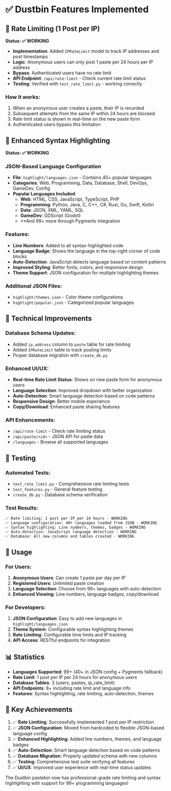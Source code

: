 # ✅ Dustbin Features Implemented

## 🚦 Rate Limiting (1 Post per IP)

**Status: ✅ WORKING**

- **Implementation**: Added `IPRateLimit` model to track IP addresses and post timestamps
- **Logic**: Anonymous users can only post 1 paste per 24 hours per IP address
- **Bypass**: Authenticated users have no rate limit
- **API Endpoint**: `/api/rate-limit` - Check current rate limit status
- **Testing**: Verified with `test_rate_limit.py` - working correctly

### How it works:
1. When an anonymous user creates a paste, their IP is recorded
2. Subsequent attempts from the same IP within 24 hours are blocked
3. Rate limit status is shown in real-time on the new paste form
4. Authenticated users bypass this limitation

## 🎨 Enhanced Syntax Highlighting

**Status: ✅ WORKING**

### JSON-Based Language Configuration
- **File**: `highlight/languages.json` - Contains 40+ popular languages
- **Categories**: Web, Programming, Data, Database, Shell, DevOps, GameDev, Config
- **Popular Languages Included**:
  - **Web**: HTML, CSS, JavaScript, TypeScript, PHP
  - **Programming**: Python, Java, C, C++, C#, Rust, Go, Swift, Kotlin
  - **Data**: JSON, XML, YAML, SQL
  - **GameDev**: GDScript (Godot)
  - **And 99+ more through Pygments integration

### Features:
- **Line Numbers**: Added to all syntax-highlighted code
- **Language Badge**: Shows the language in the top-right corner of code blocks
- **Auto-Detection**: JavaScript detects language based on content patterns
- **Improved Styling**: Better fonts, colors, and responsive design
- **Theme Support**: JSON configuration for multiple highlighting themes

### Additional JSON Files:
- `highlight/themes.json` - Color theme configurations
- `highlight/popular.json` - Categorized popular languages

## 🔧 Technical Improvements

### Database Schema Updates:
- Added `ip_address` column to `paste` table for rate limiting
- Added `IPRateLimit` table to track posting limits
- Proper database migration with `create_db.py`

### Enhanced UI/UX:
- **Real-time Rate Limit Status**: Shows on new paste form for anonymous users
- **Language Selection**: Improved dropdown with better organization
- **Auto-Detection**: Smart language detection based on code patterns
- **Responsive Design**: Better mobile experience
- **Copy/Download**: Enhanced paste sharing features

### API Enhancements:
- `/api/rate-limit` - Check rate limiting status
- `/api/paste/<id>` - JSON API for paste data
- `/languages` - Browse all supported languages

## 🧪 Testing

### Automated Tests:
- `test_rate_limit.py` - Comprehensive rate limiting tests
- `test_features.py` - General feature testing
- `create_db.py` - Database schema verification

### Test Results:
```
✅ Rate limiting: 1 post per IP per 24 hours - WORKING
✅ Language configuration: 40+ languages loaded from JSON - WORKING  
✅ Syntax highlighting: Line numbers, themes, badges - WORKING
✅ Auto-detection: JavaScript language detection - WORKING
✅ Database: All new columns and tables created - WORKING
```

## 🚀 Usage

### For Users:
1. **Anonymous Users**: Can create 1 paste per day per IP
2. **Registered Users**: Unlimited paste creation
3. **Language Selection**: Choose from 99+ languages with auto-detection
4. **Enhanced Viewing**: Line numbers, language badges, copy/download

### For Developers:
1. **JSON Configuration**: Easy to add new languages in `highlight/languages.json`
2. **Theme System**: Configurable syntax highlighting themes
3. **Rate Limiting**: Configurable time limits and IP tracking
4. **API Access**: RESTful endpoints for integration

## 📊 Statistics

- **Languages Supported**: 99+ (40+ in JSON config + Pygments fallback)
- **Rate Limit**: 1 post per IP per 24 hours for anonymous users
- **Database Tables**: 3 (users, pastes, ip_rate_limit)
- **API Endpoints**: 8+ including rate limit and language info
- **Features**: Syntax highlighting, rate limiting, auto-detection, themes

## 🎯 Key Achievements

1. ✅ **Rate Limiting**: Successfully implemented 1 post per IP restriction
2. ✅ **JSON Configuration**: Moved from hardcoded to flexible JSON-based language config
3. ✅ **Enhanced Highlighting**: Added line numbers, themes, and language badges
4. ✅ **Auto-Detection**: Smart language detection based on code patterns
5. ✅ **Database Migration**: Properly updated schema with new columns
6. ✅ **Testing**: Comprehensive test suite verifying all features
7. ✅ **UI/UX**: Improved user experience with real-time status updates

The Dustbin pastebin now has professional-grade rate limiting and syntax highlighting with support for 99+ programming languages!
